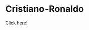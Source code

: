 # Cristiano-Ronaldo
<!DOCTYPE html>
<html>
<body>


<a href="https://rogsahil.github.io/Cristiano-Ronaldo/cr7">Click here!</a>




</body>
</html>
